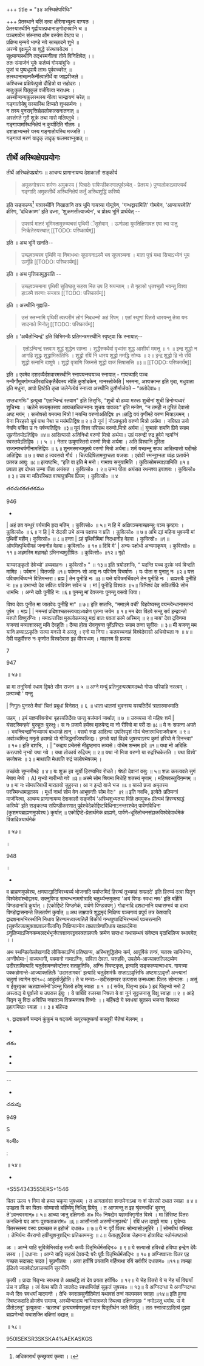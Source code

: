 +++
title = "३४ अस्थिक्षेपविधिः"

+++
प्रेतस्थाने बलिं दत्वा क्षीरेणाभ्युक्ष्य वाग्यतः ।  
प्रेतस्यास्थीनि गृह्णीयात्प्रधानाङ्गोद्भवानि च ॥  
पञ्चगव्येन संस्नाप्य क्षौम वस्त्रेण वेष्ट्य च ।  
प्रक्षिप्य मृन्मये भाण्डे नवे साच्छादने शुभे ॥  
अरण्ये वृक्षमूले वा शुद्धे संस्थापयेदथ ।  
सूक्ष्मान्यस्थीनि तद्भस्मनीत्वा तोये विनिक्षिपेत् ।।  
ततः संमार्जनं भूमेः कर्तव्यं गोमयांबुभिः ।  
पूजां च पुष्पधूपायै लाभः पूर्ववच्चरेत् ॥  
तत्स्थानाच्छनकैर्नीत्वातीर्थे वा जाह्नवीजले ।  
कश्चिच्च प्रक्षिपेत्पुत्रो दौहित्रो वा सहोदरः ।  
मातुःकुलं पितृकुलं वर्जयित्वा नराधमः ।  
अस्थीन्यन्यकुलस्थस्य नीत्वा चान्द्रायणं चरेत् ॥  
गङ्गातोयेषु यस्यास्थि क्षिप्यते शुभकर्मणः ।  
न तस्य पुनरावृत्तिर्ब्रह्मलोकात्सनातनात् ॥  
अस्तंगते गुरौ शुक्रे तथा मासे मलिम्लुचे ।  
गङ्गायामस्थिनिक्षेपं न कुर्यादिति गौतमः ॥  
दशाहाभ्यन्तरे यस्य गङ्गातोयस्थि मज्जति ।  
गङ्गायां मरणं यादृक् तादृक् फलमवाप्नुयात् ॥

## तीर्थे अस्थिक्षेपप्रयोगः

तीर्थे अस्थिक्षेपप्रयोगः ॥ आचम्य प्राणानायम्य देशकालौ सङ्कीर्य 

> अमुकगोत्रस्य शर्मणः अमुकस्य ( पित्रादेः सपिण्डीकरणात्पूर्वञ्चेत् - प्रेतस्य ) पुण्यलोकाऽवाप्त्यर्थं गङ्गादि अमुकतीर्थे अस्थिनिक्षेपं कर्तुं अस्थिशुद्धिं करिष्ये

इति सङ्कल्प्य[^१] यत्रास्थीनि निखातानि तत्र भूमि गायत्र्या गोमूत्रेण, 'गन्धद्वारामिति' गोमयेन, 'आप्यायस्वेति' क्षीरेण, 'दधिक्राव्ण' इति दध्ना, 'शुक्रमसीत्याज्येन', च प्रोक्ष्य भूमिं प्रार्थयेत् --

[^१]: अधिकारार्थं‌ कृच्छ्रत्रयं कृत्वा ।।

> उपसर्प मातरं भूमिमतामुरुव्यचसं पृथिवी ँसुशेवाम् । ऊर्णम्रदा युवतिक्षिणावत एषा त्वा पातु निर्ऋतेरुपस्थात्
[[TODO: परिष्कार्यम्]]

 इति ॥ अथ भूमिं खनति--
 
 > उच्छ्वञ्चस्व पृथिवि मा निबाधथाः सूपायनाऽस्मै भव सूपवञ्चना । माता पुत्रं यथा सिचाऽभ्येनं भूम ऊर्णुहि
 [[TODO: परिष्कार्यम्]]
 
 इति ॥ अथ मृत्तिकामुद्धराति --
 
 > उच्छ्वञ्चमाना पृथिवी सुतिष्ठतु सहस्र मित उप हि श्रयन्ताम् । ते गृहासो धृतश्चुतौ भवन्तु विश्वा हाऽस्मै शरणाः सन्त्वत्र
[[TODO: परिष्कार्यम्]]

 इति । अस्थीनि गृह्णाति-
 
 > उत्तं स्तभ्नामि पृथिवीं त्वत्परीमं लोगं निदधन्मो अहं रिषम् । एतां स्थूणां पितरो धारयन्तु तेत्रा यमः सादनाते मिनोतु
 [[TODO: परिष्कार्यम्]]
 
 इति ॥ 'अथैतोन्विन्द्रं' इति त्रिभिमन्त्रैः प्रतिमन्त्रमस्थीनि स्पृष्ट्वा त्रिः स्नायात्--
 
 >‌ एतोऽन्विन्द्रं स्तवाम शुद्धं शुद्धेन साम्ना । शुद्धैरुक्थैर्वा वृध्वांस शुद्ध आशीर्वा ममत्तु ॥ १ ॥ इन्द्र शुद्धो न आगहि शुद्धः शुद्धाभिरूतिभिः । शुद्धो रयिं नि धारय शुद्धो ममद्धि सोम्यः ॥ २॥ इन्द्र शुद्धो हि नो रयिं शुद्धो रत्नानि दाशुषे । शुद्धो वृत्राणि जिघ्नसे शुद्धो वाजं सिषाससि ॥३॥
 [[TODO: परिष्कार्यम्]] 
 
 इति ॥ एवमेव दशदव्यैर्दशवारमस्थीनि स्नापयन्स्वयञ्च स्नायात् - गायत्र्यादि पञ्च मन्त्रैर्गोमूत्रगोमयक्षीरदाधिकृतैर्देवस्य त्वेति कुशोदकेन, मानस्तोकेति | भस्मना, अश्वक्रान्त इति मृदा, मधुवाता इति मधुना, आपो हिष्टेति तृचा जलेनेत्येवं स्नात्वा अस्थीनि कुशैर्मार्जयते – “अतोदेवा०।

सप्तधामभिः" इत्यूचा "एतान्विन्दं स्तवाम" इति तिसृभिः, “शुची वो हव्या मरुतः शुचीनां शुची हिनोम्यध्वरं शुचिभ्यः । ऋतेने सत्यमृतसाप आयच्छचिजन्मानः शुचयः पावकाः" इति मन्त्रेण, “न तमही न दुरितं देवासो अष्ट मय॑म् । सजोषसो यमयमा मित्रो ! नयन्ति वरुणोअतिद्विषः॥१॥तद्धि वयं वृणीमहे वरुण मित्राऽयमन् । येना निरहसो यूयं पाथ नेथा च मय॑मतिद्विषः॥ २॥ ते नूनं | नोऽयभूतये वरुणो मित्रो अर्यमा । नयिष्ठा उनो नेषणि पर्षिवा उ नः पर्षण्यतिद्विषः ॥३॥ यूयं विश्व परिपाथ वरुणो.मित्रो अर्यमा।| युष्माकं शमणि प्रिये स्याम सुप्रणीतयोऽतिद्विषः ॥४॥ आदित्यासो अतिनिधो वरुणो मित्रो अर्थमा। उग्रं मरुन्द्री रुद्र हुवेमे न्द्रमग्निं स्वस्तयेऽतिद्विषः ।। ५ ।। नेतार ऊषुणस्तिरो वरुणो मित्रो अर्यमा । अति विश्वानि दुरिता राजानश्चर्षणीनामतिद्विषः ॥ ६॥ शुनमस्मभ्यमूतये वरुणो मित्रो अर्यमा। शर्म यच्छन्तु सपथ आदित्यासो यदीमहे अतिद्विषः ॥ ७॥ यथा ह त्यवसवो गौर्य । चित्पदिषिताममुश्चता यजत्राः । एवोवी स्मन्मुश्नता व्यंहः प्रतार्यने प्रतरन्न आयुः ॥८॥ इत्यष्टभिः, “इति वा इति मे मनो। गामश्व सनुयामिति । कुवित्सोमस्याऽपामिति ॥१॥ प्रवाता इव दोधत उन्मा पीता अयंसत । कुवित्सो० । २॥ उन्मा पीता अयंसत रथमश्वा इवाशवः । कुवित्सो० ॥ ३॥ उप मा मतिरस्थित वाश्रापुत्रमिव प्रियम् । कुवित्सो० ॥ ४

తరచురకతతకము

946

-

| अहं तव वन्धुरं पर्यचामि हृदा मतिम् । कुवित्सो० ॥ ५॥ न हि में अक्षिपञ्चनाच्छान्सुः पञ्च कृष्टयः । कुवित्सो० ॥ ६॥ न हि | मे रोदसी उभे अन्य पक्षश्च न प्रति । कुवित्सो० ॥ ७॥ अभि द्यां महिना भुवममी मां पृथिवीं महीम्। कुवित्सो० ॥ ८॥ हन्ता | ऽहं पृथिवीमिमां निदधानीह वेहवा । कुवित्सो० ॥९॥ ओषमित्पृथिवीमहं जनानीह वेहवा। कुवित्सो० ॥ १०॥ दिवि मे' | अन्यः पक्षोधो अन्यमाकृषम् । कुवित्सो० ॥११॥ अहमस्मि महामहो ऽभिनभ्यमुदीषितः । कुवित्सो० ॥१२॥ गृहो

याम्यरङ्कृतो देवेभ्यो' हव्यवाहनः । कुवित्सो० " ॥ १३॥ इति त्रयोदशभिः, “ यदन्ति यच्च दूरके भयं विन्दति मामिह । पर्वमान | वितजहि ॥१॥ पर्वमानः सो अद्य नः पवित्रेण विचर्षाणः । यः पोता स पुनातु नः ॥२॥ यत्त पवित्रमर्चिष्यग्ने वितिमन्तरा। ब्रह्म | तेन पुनीहि नः ॥३॥ यत्ते पवित्रमर्चिवदने तेन पुनीहि नः । ब्रह्मसबैः पुनीहि नः ॥४॥ उभाभ्यो देव सवितः पवित्रेण सवेन च । मां | पुनीहि विश्वतः ॥५॥ त्रिभिश्वं देव सवितर्षिधैः सोम धामभिः । अग्ने दक्षैः पुनीहि नः ॥६॥ पुनन्तु मां देवजनाः पुनन्तु वसवो धिया।

विश्व देवाः पुनीत मा जातवेदः पुनीहि मा" ॥ ७॥ इति सप्तभिः, “ममाऽमे वर्ची' विहवेष्यस्तु वयन्त्वेन्धानास्तन्वं पुषेम । मह्य | | नमन्तां प्रदिशश्चतस्त्वयाऽध्यक्षेण पृतना जयेम ॥ १॥ मम देवा विहवे सन्तु सर्व इन्द्रवन्तो मरुतो विष्णुरग्निः । ममाऽन्तरिक्ष मुरुलोकमस्तु मह्यं वातः पवतां कामे अस्मिन् ॥ २॥ माय' देवा द्रविणमा यजन्तां मय्याशारस्तु मयि देवहूतिः। दैव्या होता रोवनुषन्त पूर्वेऽरिष्टाः स्याम तन्वा सुवीराः ॥ ३॥ मी यजन्तु मम यानि हव्याऽऽकृतिः सत्या मनसो मे अस्तु । एनो मा निगा। कतमच्चनाहं विश्वेदेवासो अधिवोचता नः ॥ ४॥ देवी षळुर्वीरुरु नः कृणोत विश्वदेवास इह वीरयध्वम् । माहास्म हि प्रजया

7

947

॥ ५७॥

ब्रा मा तनूभिर्मा रधाम द्विषते सौम राजन ॥ ५ ॥ अग्ने मन्युं प्रतिनुदन्परषामदब्धो गोपाः परिपाहि नस्त्वम् । प्रत्यञ्चो ' यन्तु

| निगुतः पुनस्ते मैषां' चित्तं प्रबुधां विनेशत् ॥ ६ ॥ धाता धातणां भुवनस्य यस्पतिर्देवं त्रातारमाभमाति

पाहम् । इमं यज्ञमश्विनोभा बृहस्पतिर्देवाः पान्तु यज॑मानं न्यर्थात् ॥ ७ ॥ उरुव्यचा नो महिषः शर्म | यंसदस्मिन्हवे' पुरुहूतः पुरुक्षुः। स नः प्रजायै हर्यश्व मृळयेन्द्र मा नो रीरिषो मा परी दाः॥८॥ ये नः सपत्ना अपते । भवन्त्विन्द्राग्निभ्यामवं बाधामहे तान् । वसवो रुद्रा आदित्या उपरिस्पृशं मोयं चेत्तारमधिराजमैक्रन ॥ ९॥ अर्वाञ्चमिन्द्र ममुतो हवामहे यो गोजिद्धनजिश्वजिद्यः। इमन्नो यज्ञं विहवे जुषस्वाऽस्य कुर्मा हरियो मे दिनन्त्वा" ॥ १०॥ इति दशभिः, । | "कद्राय प्रचेतसे मीढुष्टमाय तव्यसे। वोचेम शन्तम हृदे ॥१॥ यथा नो अदितिः करत्पश्वे नृभ्यो यथा गवे । यथा तोकार्य रुद्रियम् ॥ २॥ यथा नो मित्रा वरुणो या रुद्रश्चिकेतति । यथा विश्वे' सजोषसः ॥ ३॥ माथपति मेधपति रुद्रं जलोषभेषजम् ।

तच्छंयोः सुम्नमीमहे ॥ ४॥ यः शुक्र इव सूर्यो हिरण्यमिव रोचते। श्रेष्ठो देवानां वसुः ॥ ५॥ शन्नः करत्यवते सुगं मेषाय मेष्ये । A) नृभ्यो नारीभ्यो गवे ॥३॥ अस्मे सोम श्रियमा निधेहि शतस्यं नृणाम् । महिश्रवस्तुविन॒म्णम् ॥ ७॥ मा नः सोमपरिबाधी मारातयो जुहुरन्त। आ न इन्दो वाजे भज ॥८॥ यास्ते प्रजा अमृतस्य परस्मिन्धामन्नृतस्य । मूर्धा नार्भा सोम वेन आभूषन्तीः सोम वेदः" ॥९॥ इति नवभिः, इत्येतैः प्रतिमन्त्रं मार्जयित्वा, आचम्य प्राणानायम्य देशकालौ सङ्कीयं 'अस्थिशुध्यतया विहि तममुक० प्रीत्यर्थ हिरण्यश्राद्धं करिष्ये' इति सङ्कल्प्य सपिण्डीकरणात् पूर्वश्चेदेकोद्दिष्टविधिनाऽनन्तरश्चेत् पार्वणविधिना (कुशमयब्राह्मणमुपवेश्य ) कुर्यात् ॥ एकोद्दिष्टे-प्रेतार्थमेकं ब्राह्मणे, पार्वणे-धूरिलोचनसंज्ञकविश्वेदेवार्थमेकं पित्रादित्रयार्थमेकं

॥ ५७॥

।

948

।

-

व ब्राह्मणमुपवेश्य, क्षणपाद्यादिभिरभ्यर्च्य भोजनादि पर्याप्तमिदं हिरण्यं तुभ्यमहं सम्प्रददे' इति हिरण्यं दत्वा पितॄन विश्वेदेवांश्चोद्वास्य. सक्नुपिण्ड सम्बन्धनामगोत्रादि चतुर्थ्यन्तमुक्त्वा 'अयं पिण्डः स्वधा नमः' इति बर्हिषि पिण्डदानादि कुर्यात् । (एकोद्दिष्टे पिण्डमेकं, पार्वणे पिण्डत्रयम् ) गोदानादि दशदानानि यथासम्भवं वा दत्वा पिण्डोद्वासनान्ते तिलतर्पणं कुर्यात् ॥ अथ ताम्रपात्रे शुद्धमृदं निक्षिप्य पञ्चगव्यं प्रपूर्य तत्र केशवादि द्वादशनामभिरस्थीनि निधाय हिरण्यमध्वाज्यतिलै विकीर्य गन्धपुष्पादिभिरभ्यर्च्य पञ्चरत्नानि (सुवर्णरजतमुक्ताप्रवालनीलानि) निक्षिप्यान्येन ताम्रपात्रेणापिधाय यक्षकर्दमेना ऽनुलिप्याऽजिनकम्बलदर्भभूर्जपत्रशाणपट्टवस्त्रतालपत्रैः क्रमेण सप्तधा यथासम्भवं संवेष्ट्य मृदाभिलिप्य स्थापयेत् ।।

अथ स्थण्डिलोल्लेखनादि लौकिकाऽग्निं प्रतिष्ठाप्य, अस्थिशुद्धिहोमः कर्म, आपूर्विकं तन्त्रं, चतस्रः सामिधेन्यः, अग्नीषोमा-| वाज्यभागी, पवमानो नामाऽग्निः, सविता देवता. चरुहविः, उपहोमे-आज्याक्ततिलद्रव्येण उदीरतामित्यादि चतुर्दशमन्त्ररेष्टोत्तर शताहुतिभिः, अग्निः स्विष्टकृत, इत्यादि सङ्कल्प्यान्वाधाय. गायत्र्या पक्कहोमान्ते-आज्याक्ततिलैः 'उदारतामवर' इत्यादि चतुर्दशमंत्रैः सप्ताऽऽवृत्तिभिः अष्टमाऽऽवृत्तौ अन्त्यानां चतुर्णा त्यागेन एवं१०८ आहुर्तार्जुहोति। ते च मन्त्राः--उदीरतामवर उत्परास उन्मध्यमाः पितरः सोम्यासः । असुं य ईयुरवृका ऋतज्ञास्तेनो'ऽवन्तु पितरो हवेषु स्वाहा ॥ १ ॥ ( सर्वत्र, पितृभ्य इदं० ) इदं पितृभ्यो नमो 2 अस्त्वद्य ये पूर्वासो य उपरास ईयुः । ये पार्थिवे रजस्या निषत्ता ये वा नूनं सुवृजनासु विक्षु स्वाहा ॥ २ ॥ आहे पितृन सु विदा अवित्सि नपातञ्च विक्रमणश्च विष्णोः ।। बर्हिषदो ये स्वधयां सुतस्य भजन्त पित्वस्त इहागमिष्ठाः स्वाहा ।। ३॥ बर्हिपदः

१. द्वादशकर्षे चन्दनं कुंकुमं च षट्कर्षः कपूरचतुष्कर्षा कस्तूरी चैतेषां मेलनम् ॥

-

తకం

-

-

--- ---

--

-

చదువు

949

S

ब०बी०

:

॥ ५४॥

-

+S5S43435S5ERS+1546

पितर ऊत्य १ गिमा वो हव्या चकृमा जुषध्वम् । त आगताव॑सा शन्तमेनाऽथा नः शं योररपो दधात स्वाहा ॥ ४॥ उपहृता पि का पितरः सोम्यासो बर्हिष्येषु निधिषु प्रियेषु । त आगमन्तु त इह श्रृंवन्त्वधि' बुवन्तु ते'ऽवन्त्वस्मान्०॥ ५॥ आच्या जानु दक्षिणतोः अ० वि० निषद्येम यज्ञमभिगृणीत विश्वे । मा हिसिष्ट पितरः कनचिनो यद आगः पुरुषताकरांम० ॥६॥ आसौनासो अरुणीनामुपस्थे' | रयिं धत्त दाशुषे माय । पुत्रेभ्यः पितरस्तस्य वस्वः प्रयच्छत त इहोर्ज' दधात० ॥ ७॥ ये नः पूर्वे पितरः सोम्यासोऽनूहिरे । | सोमपीथं बसिष्ठाः । तेभिर्यमः सैरराणो हवींप्युशनुशद्भिः प्रतिकाममनुः ॥ ८॥ येतातृषुर्देवत्रा जेहमाना होत्राविदः स्तोम॑तष्टासो

अः । आग्ने याहि सुवित्रेभिरर्वाङ् सत्यैः कव्यैः पितृभिर्धर्मसद्भिः० ॥ ९॥ ये सत्यासो हविरदो हविष्पा इन्द्रेण देवैः सस्य । | दधानाः । आग्ने याहि सहस्रं देववन्दैः परैः पूर्वैः पितृभिर्धर्मसद्भिः ॥ १०॥ अग्निष्वात्ताः पितर एह गच्छत सदासदः सदत | सुप्रणीतयः । अत्ता हवींषि प्रयतानि बर्हिष्यथा रयिं सर्ववीरं दधातन० ॥११॥ त्वमझ ईळितो जातवेदोऽवाडव्यानि सुरभीणि

कृत्वी । प्रादाः पितृभ्यः स्वधया ते अक्षम्रद्धि त्वं देव प्रयता हवींषि० ॥ १२॥ ये चेह पितरो ये च नेह याँ विद्मयाँ उंच न प्रविझ । त्वं वेत्थ यति ते जातवेदः स्वधाभिर्यज्ञं सुकृतं जुषस्व० ॥ १३॥ ये अग्निदग्धा ये अनग्निदग्धा मध्ये दिवः स्वधयाँ मादयन्ते । तेभिः स्वराळसुनीतिमेतां यथावशं तन्वं कल्पयस्व स्वाहा ॥१४॥ इति हुत्वा स्विष्टकदादि होमशेष समाप्य, अस्थीन्यादाय नाभिमात्रजले स्थित्वा दक्षिणामुखः “ नमोऽस्तु धर्माय. स मे प्रीतोऽस्तु” इत्युक्त्वा · ऋतश्च' इत्यघमर्षणसूक्तं पठन पितृतीर्थन जले क्षिपेत् । ततः स्नात्वाऽऽदित्यं दृझ्वा ब्राह्मणेभ्यो यथाशक्ति दक्षिणां दद्यात् ॥

॥ ५८।

950ISEKSR3SKSKA4%AEKASKGS